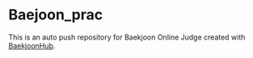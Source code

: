 # Baejoon_prac
This is an auto push repository for Baekjoon Online Judge created with [BaekjoonHub](https://github.com/BaekjoonHub/BaekjoonHub).
